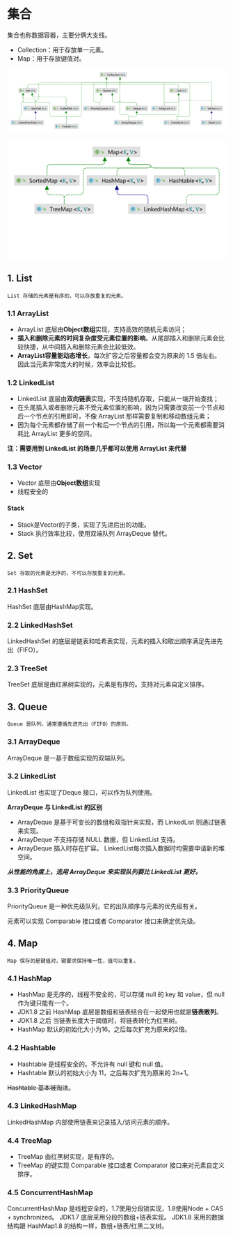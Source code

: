 # 集合
集合也称数据容器，主要分俩大支线。
* Collection：用于存放单一元素。
* Map：用于存放键值对。

![](./img/Collection.png)

![](./img/map.png)

## 1. List
    List 存储的元素是有序的，可以存放重复的元素。

### 1.1 ArrayList

* ArrayList 底层由**Object数组**实现，支持高效的随机元素访问；
* **插入和删除元素的时间复杂度受元素位置的影响**。从尾部插入和删除元素会比较快捷，从中间插入和删除元素会比较低效。
* **ArrayList容量能动态增长**，每次扩容之后容量都会变为原来的 1.5 倍左右。因此当元素非常庞大的时候，效率会比较低。

### 1.2 LinkedList

* LinkedList 底层由**双向链表**实现，不支持随机存取，只能从一端开始查找；
* 在头尾插入或者删除元素不受元素位置的影响，因为只需要改变前一个节点和后一个节点的引用即可，不像 ArrayList 那样需要复制和移动数组元素；
* 因为每个元素都存储了前一个和后一个节点的引用，所以每一个元素都需要消耗比 ArrayList 更多的空间。

**注：需要用到 LinkedList 的场景几乎都可以使用 ArrayList 来代替**

### 1.3 Vector 
* Vector 底层由**Object数组**实现
* 线程安全的

#### Stack
* Stack是Vector的子类，实现了先进后出的功能。
* Stack 执行效率比较，使用双端队列 ArrayDeque 替代。

## 2. Set
    Set 存取的元素是无序的，不可以存放重复的元素。

### 2.1 HashSet
HashSet 底层由HashMap实现。

### 2.2 LinkedHashSet
LinkedHashSet 的底层是链表和哈希表实现，元素的插入和取出顺序满足先进先出（FIFO）。

### 2.3 TreeSet 
TreeSet 底层是由红黑树实现的，元素是有序的。支持对元素自定义排序。

## 3. Queue
    Queue 是队列，通常遵循先进先出（FIFO）的原则。

### 3.1 ArrayDeque
ArrayDeque 是一基于数组实现的双端队列。

### 3.2 LinkedList
LinkedList 也实现了Deque 接口，可以作为队列使用。

**ArrayDeque 与 LinkedList 的区别**
* ArrayDeque 是基于可变长的数组和双指针来实现，而 LinkedList 则通过链表来实现。
* ArrayDeque 不支持存储 NULL 数据，但 LinkedList 支持。
* ArrayDeque 插入时存在扩容。 LinkedList每次插入数据时均需要申请新的堆空间。

**_从性能的角度上，选用 ArrayDeque 来实现队列要比 LinkedList 更好。_**

### 3.3 PriorityQueue
PriorityQueue 是一种优先级队列，它的出队顺序与元素的优先级有关。

元素可以实现 Comparable 接口或者 Comparator 接口来确定优先级。

## 4. Map
    Map 保存的是键值对，键要求保持唯一性，值可以重复。
### 4.1 HashMap
* HashMap 是无序的，线程不安全的，可以存储 null 的 key 和 value，但 null 作为键只能有一个。
* JDK1.8 之前 HashMap 底层是数组和链表结合在一起使用也就是**链表散列**。
* JDK1.8 之后 当链表长度大于阈值时，将链表转化为红黑树。
* HashMap 默认的初始化大小为16。之后每次扩充为原来的2倍。

### 4.2 Hashtable
* Hashtable 是线程安全的。不允许有 null 键和 null 值。
* Hashtable 默认的初始大小为 11，之后每次扩充为原来的 2n+1。

~~Hashtable 基本被淘汰~~。

### 4.3 LinkedHashMap
LinkedHashMap 内部使用链表来记录插入/访问元素的顺序。

### 4.4 TreeMap
* TreeMap 由红黑树实现，是有序的。
* TreeMap 的键实现 Comparable 接口或者 Comparator 接口来对元素自定义排序。

### 4.5 ConcurrentHashMap
ConcurrentHashMap 是线程安全的，1.7使用分段锁实现，1.8使用Node + CAS + synchronized。
JDK1.7 底层采用分段的数组+链表实现。
JDK1.8 采用的数据结构跟 HashMap1.8 的结构一样，数组+链表/红黑二叉树。
